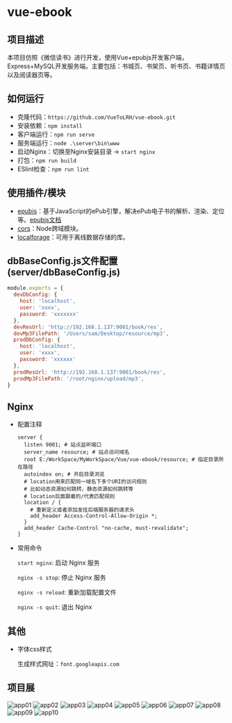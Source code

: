# vue-ebook

## 项目描述

本项目仿照《微信读书》进行开发，使用Vue+epubjs开发客户端，Express+MySQL开发服务端。主要包括：书城页、书架页、听书页、书籍详情页以及阅读器页等。

## 如何运行

+ 克隆代码：`https://github.com/VueToLRH/vue-ebook.git`
+ 安装依赖：`npm install`
+ 客户端运行：`npm run serve`
+ 服务端运行：`node .\server\bin\www`
+ 启动Nginx：切换至Nginx安装目录 -> `start nginx`
+ 打包：`npm run build`
+ ESlint检查：`npm run lint`

## 使用插件/模块

+ [epubjs](https://github.com/futurepress/epub.js#readme)：基于JavaScript的ePub引擎，解决ePub电子书的解析、渲染、定位等。[epubjs文档](http://epubjs.org/documentation/0.3/)
+ [cors](https://github.com/expressjs/cors#readme)：Node跨域模块。
+ [localforage](https://github.com/localForage/localForage)：可用于离线数据存储的库。

## dbBaseConfig.js文件配置(server/dbBaseConfig.js)

``` javascript
module.exports = {
  devDbConfig: {
    host: 'localhost',
    user: 'xxxx',
    password: 'xxxxxxx'
  },
  devResUrl: 'http://192.168.1.137:9001/book/res',
  devMp3FilePath: '/Users/sam/Desktop/resource/mp3',
  prodDbConfig: {
    host: 'localhost',
    user: 'xxxx',
    password: 'xxxxxx'
  },
  prodResUrl: 'http://192.168.1.137:9001/book/res',
  prodMp3FilePath: '/root/nginx/upload/mp3',
}
```

## Nginx

+ 配置注释

  ``` nginx
  server {
    listen 9001; # 站点监听端口
    server_name resource; # 站点访问域名
    root E:/WorkSpace/MyWorkSpace/Vue/vue-ebook/resource; # 指定目录所在路径
    autoindex on; # 开启目录浏览
    # location用来匹配同一域名下多个URI的访问规则
    # 比如动态资源如何跳转，静态资源如何跳转等
    # location后面跟着的/代表匹配规则
    location / {
      # 重新定义或者添加发往后端服务器的请求头
      add_header Access-Control-Allow-Origin *;
    }
    add_header Cache-Control "no-cache, must-revalidate";
  }
  ```

+ 常用命令
  
  `start nginx`: 启动 Nginx 服务

  `nginx -s stop`: 停止 Nginx 服务

  `nginx -s reload`: 重新加载配置文件

  `nginx -s quit`: 退出 Nginx

## 其他

+ 字体css样式

  生成样式网址：`font.googleapis.com`

## 项目展

![app01](./readme/images/app01.png)
![app02](./readme/images/app02.png)
![app03](./readme/images/app03.png)
![app04](./readme/images/app04.png)
![app05](./readme/images/app05.png)
![app06](./readme/images/app06.png)
![app07](./readme/images/app07.png)
![app08](./readme/images/app08.png)
![app09](./readme/images/app09.png)
![app10](./readme/images/app10.png)
